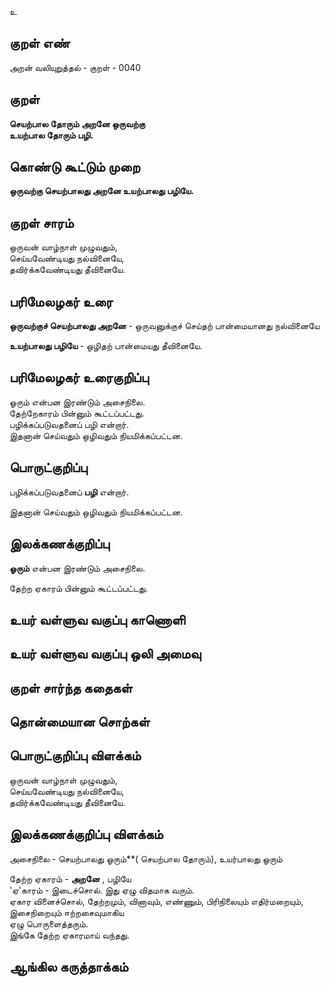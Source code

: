 உ

## குறள் எண் 

அறன் வலியுறுத்தல் - குறள் - 0040   

## குறள் 

**செயற்பால தோரும் அறனே ஒருவற்கு  
உயற்பால தோரும் பழி.**  

## கொண்டு கூட்டும் முறை

**ஒருவற்கு செயற்பாலது அறனே உயற்பாலது பழியே.**  

## குறள் சாரம் 

ஒருவன் வாழ்நாள் முழுவதும்,  
செய்யவேண்டியது நல்வினையே,  
தவிர்க்கவேண்டியது தீவினையே.  

## பரிமேலழகர் உரை

**ஒருவற்குச் செயற்பாலது அறனே** - ஒருவனுக்குச் செய்தற் பான்மையானது நல்வினையே  

**உயற்பாலது பழியே** - ஒழிதற் பான்மையது தீவினையே.  

## பரிமேலழகர் உரைகுறிப்பு   

ஓரும் என்பன இரண்டும் அசைநிலை.  
தேற்றேகாரம் பின்னும் கூட்டப்பட்டது.  
பழிக்கப்படுவதனைப் பழி என்றார்.  
இதனான் செய்வதும் ஒழிவதும் நியமிக்கப்பட்டன.  

## பொருட்குறிப்பு 

பழிக்கப்படுவதனைப் **பழி** என்றார்.  

இதனான் செய்வதும் ஒழிவதும் நியமிக்கப்பட்டன.  

## இலக்கணக்குறிப்பு  

**ஓரும்** என்பன இரண்டும் அசைநிலை. 

தேற்ற ஏகாரம் பின்னும் கூட்டப்பட்டது.  

## உயர் வள்ளுவ வகுப்பு காணொளி


## உயர் வள்ளுவ வகுப்பு ஒலி அமைவு 

 
## குறள் சார்ந்த கதைகள் 


## தொன்மையான சொற்கள்


## பொருட்குறிப்பு விளக்கம்  

ஒருவன் வாழ்நாள் முழுவதும்,  
செய்யவேண்டியது நல்வினையே,  
தவிர்க்கவேண்டியது தீவினையே. 

## இலக்கணக்குறிப்பு விளக்கம்


அசைநிலை - செயற்பாலது ஓரும்**( செயற்பால தோரும்), உயர்பாலது ஓரும் 


தேற்ற ஏகாரம் - **அறனே** , பழியே   
'ஏ'காரம் - இடைச்சொல். இது ஏழு விதமாக வரும்.  
ஏகார வினைச்சொல், தேற்றமும், வினாவும், எண்ணும், பிரிநிலையும் எதிர்மறையும், இசைநிறையும் ஈற்றசைவுமாகிய  
ஏழு பொருளைத்தரும்.  
இங்கே தேற்ற ஏகாரமாய் வந்தது.


## ஆங்கில கருத்தாக்கம் 


